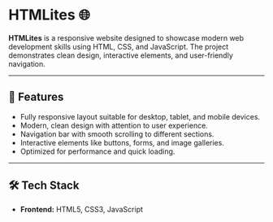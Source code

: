 # HTMLites 🌐

**HTMLites** is a responsive website designed to showcase modern web development skills using HTML, CSS, and JavaScript. The project demonstrates clean design, interactive elements, and user-friendly navigation.  

---

## 🌟 Features
- Fully responsive layout suitable for desktop, tablet, and mobile devices.  
- Modern, clean design with attention to user experience.  
- Navigation bar with smooth scrolling to different sections.  
- Interactive elements like buttons, forms, and image galleries.  
- Optimized for performance and quick loading.  

---

## 🛠 Tech Stack
- **Frontend:** HTML5, CSS3, JavaScript  
